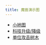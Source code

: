 ```yaml
---
title: 魔兽演示图
---
```


* [小地图](/2024/05/20/war3-minimap/)
* [科技升级/降级](/2024/12/13/war3-technology-sample/)
* [单位攻击树木](/2024/12/13/war3-unit-attack-tree-sample/)
